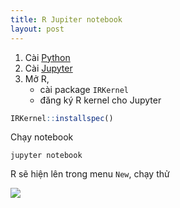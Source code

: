 ```yaml
---
title: R Jupiter notebook
layout: post
---
```


1. Cài [Python](https://www.python.org/download/releases/3.0/)
2. Cài [Jupyter](http://jupyter.org/install)
3. Mở R, 
    - cài package `IRKernel`
    - đăng ký R kernel cho Jupyter

```R
IRKernel::installspec()
```

Chạy notebook
```
jupyter notebook
```
R sẽ hiện lên trong menu `New`, chạy thử

![](https://i.imgur.com/oflSgyh.png)
